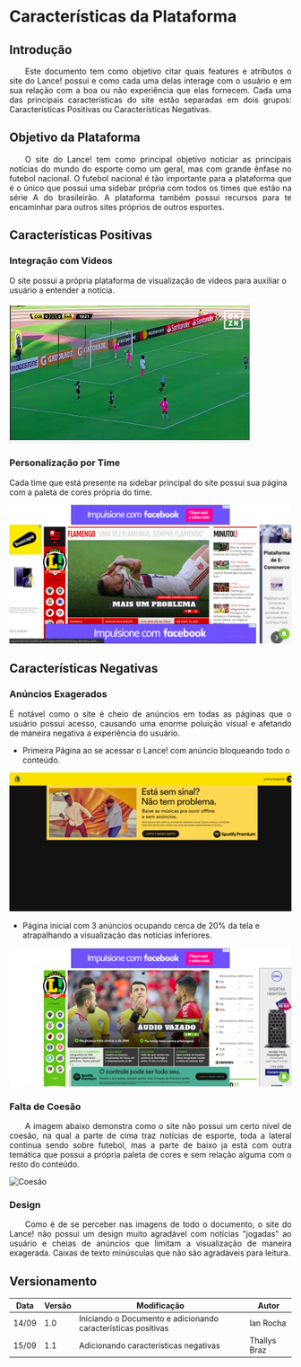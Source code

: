 # Características da Plataforma

## Introdução

<p align="justify">&emsp;&emsp;Este documento tem como objetivo citar quais features e atributos o site do Lance! possui e como cada uma delas interage com o usuário e em sua relação com a boa ou não experiência que elas fornecem. Cada uma das principais características do site estão separadas em dois grupos: Características Positivas ou Características Negativas.</p>

## Objetivo da Plataforma

<p align="justify">&emsp;&emsp;O site do Lance! tem como principal objetivo noticiar as principais notícias do mundo do esporte como um geral, mas com grande ênfase no futebol nacional. O futebol nacional é tão importante para a plataforma que é o único que possui uma sidebar própria com todos os times que estão na série A do brasileirão. A plataforma também possui recursos para te encaminhar para outros sites próprios de outros esportes.</p>

## Características Positivas

### Integração com Vídeos

O site possui a própria plataforma de visualização de vídeos para auxiliar o usuário a entender a notícia.

![Vídeo](../img/videos.png)

### Personalização por Time

Cada time que está presente na sidebar principal do site possui sua página com a paleta de cores própria do time.

![Personalização](../img/personalização.png)

## Características Negativas

### Anúncios Exagerados

<p align="justify">É notável como o site é cheio de anúncios em todas as páginas que o usuário possui acesso, causando uma enorme poluição visual e afetando de maneira negativa a experiência do usuário.</p>

* Primeira Página ao se acessar o Lance! com anúncio bloqueando todo o conteúdo.

![Inicial](../img/anuncioinicial.png)

* Página inicial com 3 anúncios ocupando cerca de 20% da tela e atrapalhando a visualização das notícias inferiores.

![Anuncios](../img/cheiodeanuncios.png)

### Falta de Coesão

<p align="justify">&emsp;&emsp;A imagem abaixo demonstra como o site não possui um certo nível de coesão, na qual a parte de cima traz notícias de esporte, toda a lateral continua sendo sobre futebol, mas a parte de baixo ja está com outra temática que possui a própria paleta de cores e sem relação alguma com o resto do conteúdo.</p>

![Coesão](../img/faltadecoesão.png)

### Design

<p align="justify">&emsp;&emsp;Como é de se perceber nas imagens de todo o documento, o site do Lance! não possui um design muito agradável com notícias "jogadas" ao usuário e cheias de anúncios que limitam a visualização de maneira exagerada. Caixas de texto minúsculas que não são agradáveis para leitura.</p>

## Versionamento

| Data | Versão | Modificação | Autor |
| ---- | ------ | ----------- | ----- |
|14/09| 1.0 | Iniciando o Documento e adicionando características positivas | Ian Rocha |
|15/09| 1.1 | Adicionando características negativas | Thallys Braz |
